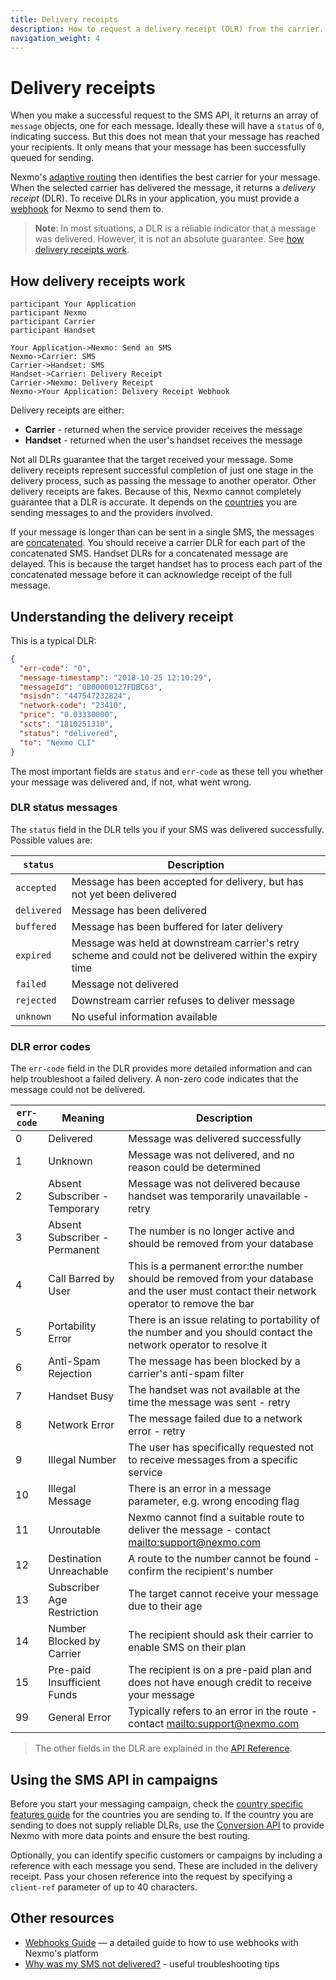 ```yaml
---
title: Delivery receipts
description: How to request a delivery receipt (DLR) from the carrier.
navigation_weight: 4
---
```


# Delivery receipts

When you make a successful request to the SMS API, it returns an array of `message` objects, one for each message. Ideally these will have a `status` of `0`, indicating success. But this does not mean that your message has reached your recipients. It only means that your message has been successfully queued for sending.

Nexmo's [adaptive routing](https://help.nexmo.com/hc/en-us/articles/218435987-What-is-Nexmo-Adaptive-Routing-) then identifies the best carrier for your message. When the selected carrier has delivered the message, it returns a *delivery receipt* (DLR). To receive DLRs in your application, you must provide a [webhook](/concepts/guides/webhooks) for Nexmo to send them to.

> **Note**: In most situations, a DLR is a reliable indicator that a message was delivered. However, it is not an absolute guarantee. See [how delivery receipts work](#how-delivery-receipts-work).

## How delivery receipts work

```js_sequence_diagram
participant Your Application
participant Nexmo
participant Carrier
participant Handset

Your Application->Nexmo: Send an SMS
Nexmo->Carrier: SMS
Carrier->Handset: SMS
Handset->Carrier: Delivery Receipt
Carrier->Nexmo: Delivery Receipt
Nexmo->Your Application: Delivery Receipt Webhook
```

Delivery receipts are either:

* **Carrier** - returned when the service provider receives the message
* **Handset** - returned when the user's handset receives the message

Not all DLRs guarantee that the target received your message. Some delivery receipts represent successful completion of just one stage in the delivery process, such as passing the message to another operator. Other delivery receipts are fakes. Because of this, Nexmo cannot completely guarantee that a DLR is accurate. It depends on the [countries](/messaging/sms/guides/country-specific-features) you are sending messages to and the providers involved.

If your message is longer than can be sent in a single SMS, the messages are [concatenated](/messaging/sms/guides/concatenation-and-encoding). You should receive a carrier DLR for each part of the concatenated SMS. Handset DLRs for a concatenated message are delayed. This is because the target handset has to process each part of the concatenated message before it can acknowledge receipt of the full message.

## Understanding the delivery receipt

This is a typical DLR:

```json
{
  "err-code": "0",
  "message-timestamp": "2018-10-25 12:10:29",
  "messageId": "0B00000127FDBC63",
  "msisdn": "447547232824",
  "network-code": "23410",
  "price": "0.03330000",
  "scts": "1810251310",
  "status": "delivered",
  "to": "Nexmo CLI"
}
```

The most important fields are `status` and `err-code` as these tell you whether your message was delivered and, if not, what went wrong.

### DLR status messages

The `status` field in the DLR tells you if your SMS was delivered successfully. Possible values are:

| `status`  | Description  |
|---|---|
| `accepted` | Message has been accepted for delivery, but has not yet been delivered |
| `delivered`  | Message has been delivered  |
| `buffered` | Message has been buffered for later delivery  |
| `expired`  | Message was held at downstream carrier's retry scheme and could not be delivered within the expiry time |
| `failed` | Message not delivered |
| `rejected` | Downstream carrier refuses to deliver message |
| `unknown`  | No useful information available |


### DLR error codes

The `err-code` field in the DLR provides more detailed information and can help troubleshoot a failed delivery. A non-zero code indicates that the message could not be delivered.

| `err-code` | Meaning | Description |
|---|---|---|
| 0 | Delivered  | Message was delivered successfully |
| 1 | Unknown  | Message was not delivered, and no reason could be determined |
| 2 | Absent Subscriber - Temporary | Message was not delivered because handset was temporarily unavailable - retry | 
| 3 | Absent Subscriber - Permanent | The number is no longer active and should be removed from your database  |
| 4 | Call Barred by User | This is a permanent error:the number should be removed from your database and the user must contact their network operator to remove the bar |
| 5 | Portability Error | There is an issue relating to portability of the number and you should contact the network operator to resolve it |
| 6 | Anti-Spam Rejection  | The message has been blocked by a carrier's anti-spam filter |
| 7 | Handset Busy | The handset was not available at the time the message was sent - retry |
| 8 | Network Error | The message failed due to a network error - retry  |
| 9 | Illegal Number | The user has specifically requested not to receive messages from a specific service |
| 10 | Illegal Message | There is an error in a message parameter, e.g. wrong encoding flag |
| 11 | Unroutable  | Nexmo cannot find a suitable route to deliver the message - contact <mailto:support@nexmo.com> |
| 12 | Destination Unreachable | A route to the number cannot be found - confirm the recipient's number  |
| 13 | Subscriber Age Restriction | The target cannot receive your message due to their age  |
| 14 | Number Blocked by Carrier | The recipient should ask their carrier to enable SMS on their plan |
| 15 | Pre-paid Insufficient Funds | The recipient is on a pre-paid plan and does not have enough credit to receive your message |
| 99 | General Error | Typically refers to an error in the route - contact <mailto:support@nexmo.com> |

> The other fields in the DLR are explained in the [API Reference](/api/sms#delivery-receipt).

## Using the SMS API in campaigns

Before you start your messaging campaign, check the [country specific features guide](/messaging/sms/guides/country-specific-features) for the countries you are sending to. If the country you are sending to does not supply reliable DLRs, use the [Conversion API](/messaging/conversion-api/overview) to provide Nexmo with more data points and ensure the best routing.

Optionally, you can identify specific customers or campaigns by including a reference with each message you send. These are included in the delivery receipt. Pass your chosen reference into the request by specifying a `client-ref` parameter of up to 40 characters.

## Other resources

* [Webhooks Guide](/concepts/guides/webhooks) — a detailed guide to how to use webhooks with Nexmo's platform
* [Why was my SMS not delivered?](https://help.nexmo.com/hc/en-us/articles/204016013-Why-was-my-SMS-not-delivered-) - useful troubleshooting tips
